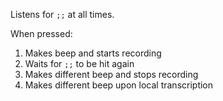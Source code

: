 Listens for `;;` at all times.

When pressed:
1. Makes beep and starts recording
3. Waits for `;;` to be hit again
4. Makes different beep and stops recording
5. Makes different beep upon local transcription 